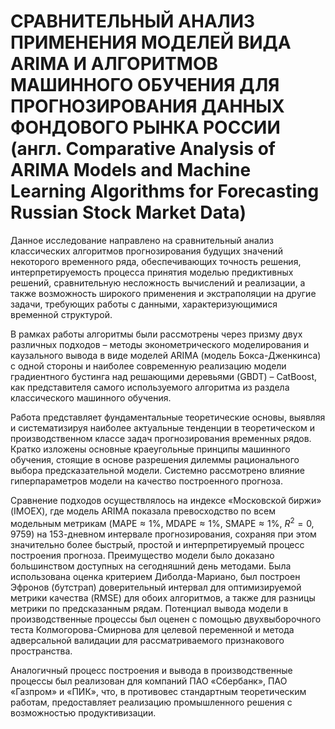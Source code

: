 # СРАВНИТЕЛЬНЫЙ АНАЛИЗ ПРИМЕНЕНИЯ МОДЕЛЕЙ ВИДА ARIMA И АЛГОРИТМОВ МАШИННОГО ОБУЧЕНИЯ ДЛЯ ПРОГНОЗИРОВАНИЯ ДАННЫХ ФОНДОВОГО РЫНКА РОССИИ (англ. Comparative Analysis of ARIMA Models and Machine Learning Algorithms for Forecasting Russian Stock Market Data)

Данное исследование направлено на сравнительный анализ классических алгоритмов прогнозирования будущих значений некоторого временного ряда, обеспечивающих точность решения, интерпретируемость процесса принятия моделью предиктивных решений, сравнительную несложность вычислений и реализации, а также возможность широкого применения и экстраполяции на другие задачи, требующих работы с данными, характеризующимися временной структурой.

В рамках работы алгоритмы были рассмотрены через призму двух различных подходов – методы эконометрического моделирования и каузального вывода в виде моделей ARIMA (модель Бокса-Дженкинса) с одной стороны и наиболее современную реализацию модели градиентного бустинга над решающими деревьями (GBDT) – CatBoost, как представителя самого используемого алгоритма из раздела классического машинного обучения.

Работа представляет фундаментальные теоретические основы, выявляя и систематизируя наиболее актуальные тенденции в теоретическом и производственном классе задач прогнозирования временных рядов. Кратко изложены основные краеугольные принципы машинного обучения, стоящие в основе разрешения дилеммы рационального выбора предсказательной модели. Системно рассмотрено влияние гиперпараметров модели на качество построенного прогноза.

Сравнение подходов осуществлялось на индексе «Московской биржи» (IMOEX), где модель ARIMA показала превосходство по всем модельным метрикам ($\text{MAPE} \approx 1\%$, $\text{MDAPE} \approx 1\%$, $\text{SMAPE} \approx 1\%$, $R^2 = 0{,}9759$) на 153-дневном интервале прогнозирования, сохраняя при этом значительно более быстрый, простой и интерпретируемый процесс построения прогноза. Преимущество модели было доказано большинством доступных на сегодняшний день методами. Была использована оценка критерием Диболда-Мариано, был построен Эфронов (бутстрап) доверительный интервал для оптимизируемой метрики качества (RMSE) для обоих алгоритмов, а также для разницы метрики по предсказанным рядам. Потенциал вывода модели в производственные процессы был оценен с помощью двухвыборочного теста Колмогорова-Смирнова для целевой переменной и метода адверсальной валидации для рассматриваемого признакового пространства.

Аналогичный процесс построения и вывода в производственные процессы был реализован для компаний ПАО «Сбербанк», ПАО «Газпром» и «ПИК», что, в противовес стандартным теоретическим работам, предоставляет реализацию промышленного решения с возможностью продуктивизации.

